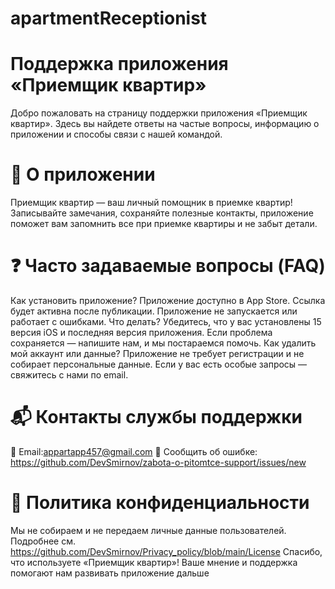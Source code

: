 # apartmentReceptionist

# Поддержка приложения «Приемщик квартир»

Добро пожаловать на страницу поддержки приложения «Приемщик квартир». Здесь вы найдете ответы на частые вопросы, информацию о приложении и способы связи с нашей командой.

# 📱 О приложении

Приемщик квартир — ваш личный помощник в приемке квартир!
Записывайте замечания, сохраняйте полезные контакты, приложение поможет вам запомнить все при приемке квартиры и не забыт детали.

# ❓ Часто задаваемые вопросы (FAQ)

Как установить приложение?
Приложение доступно в App Store. Ссылка будет активна после публикации.
Приложение не запускается или работает с ошибками. Что делать?
Убедитесь, что у вас установлены 15 версия iOS и последняя версия приложения. Если проблема сохраняется — напишите нам, и мы постараемся помочь.
Как удалить мой аккаунт или данные?
Приложение не требует регистрации и не собирает персональные данные. Если у вас есть особые запросы — свяжитесь с нами по email.

# 📬 Контакты службы поддержки

📧 Email:appartapp457@gmail.com 🐞 Сообщить об ошибке: https://github.com/DevSmirnov/zabota-o-pitomtce-support/issues/new

# 🔐 Политика конфиденциальности

Мы не собираем и не передаем личные данные пользователей. Подробнее см. https://github.com/DevSmirnov/Privacy_policy/blob/main/License
Спасибо, что используете «Приемщик квартир»! Ваше мнение и поддержка помогают нам развивать приложение дальше
